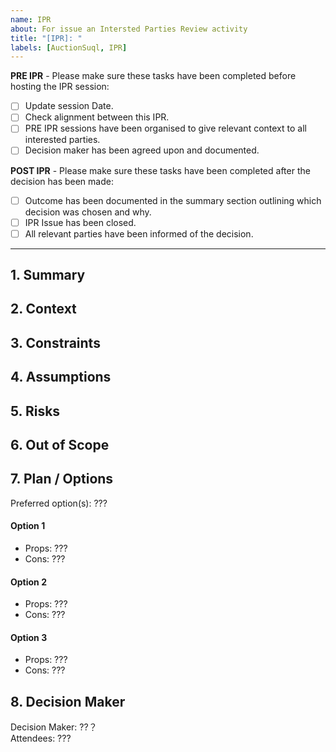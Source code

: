 ```yaml
---
name: IPR
about: For issue an Intersted Parties Review activity
title: "[IPR]: "
labels: [AuctionSuql, IPR]
---
```


**PRE IPR** - Please make sure these tasks have been completed before hosting the IPR session:

- [ ] Update session Date.
- [ ] Check alignment between this IPR.
- [ ] PRE IPR sessions have been organised to give relevant context to all interested parties.
- [ ] Decision maker has been agreed upon and documented.

**POST IPR** - Please make sure these tasks have been completed after the decision has been made:

- [ ] Outcome has been documented in the summary section outlining which decision was chosen and why.
- [ ] IPR Issue has been closed.
- [ ] All relevant parties have been informed of the decision.

---

## 1. Summary
<!--
Provide a few paragraphs summarising the IPR including a summary of the context, problem, and constraints. This should allow someone familiar with the space to understand what the decision is about.
-->

## 2. Context
<!--
Describe why you are solving the problem and what the problem is.

This is usually where you talk about the particular project and value being added as well as describe any current systems that are relevant. Defining goals in measurable terms will greatly aid future review of the IPR outcome.

As you consult various interested parties include any insights gained. It might benefit those reading to note when the conversation occurred, who was present, and what was discussed. If any options are no starters, then briefly describe these (rather than cluttering the options section with non-genuine options).

Provide references to any related documents.
-->

## 3. Constraints

## 4. Assumptions

## 5. Risks

## 6. Out of Scope

## 7. Plan / Options

Preferred option(s): ???
<!-- Indicate the preferred option or options, if applicable. This is not to pre-suppose the outcome of the IPR. Rather, this should indicate to readers of this issue the preferred/anticipated/expected options. --> 

<!--
Outline a number of available options and provide an assessment of the relevant trade-offs.

This is traditionally provided as a list of pros and cons but can take any format that works.

Note that you might be conducting an IPR to endorse a particular plan or approach - i.e. validating one path forward rather than choosing between options. In this case you would outline research that has led to this point.  The constraints etc section would also support that choice.
-->

#### Option 1  
 - Props: ???  
 - Cons: ???  

#### Option 2
 - Props: ???  
 - Cons: ???  

#### Option 3
 - Props: ???  
 - Cons: ???  

## 8. Decision Maker

Decision Maker: ??？  
Attendees: ???
